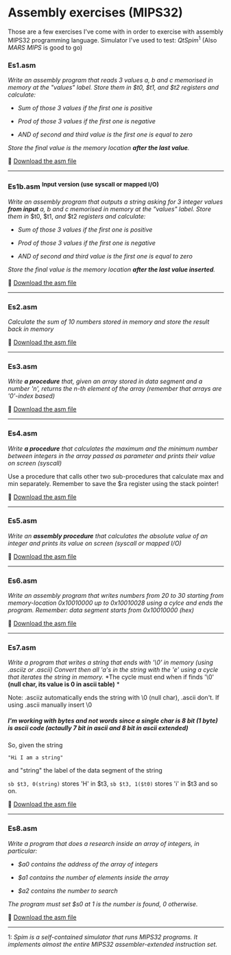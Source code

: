 Assembly exercises (MIPS32)
===================
Those are a few exercises I've come with in order to exercise with assembly MIPS32 programming language. 
Simulator I've used to test: *QtSpim*<sup>1</sup> (Also *MARS MIPS* is good to go)

### **Es1.asm**

*Write an assembly program that reads 3 values a, b and c memorised in memory  at the "values" label. Store them in _\$t0, \$t1, and \$t2_ registers and calculate:*

 - *Sum of those 3 values if the first one is positive*

 - *Prod of those 3 values if the first one is negative*

 - *AND of second and third value is the first one is equal to zero*

*Store the final value is the memory location **after the last value**.*

:page_facing_up: [Download the asm file](https://raw.githubusercontent.com/sorre97/Assembly/master/Es1.asm)

----------


### **Es1b.asm** <sup>Input version (use syscall or mapped I/O)</sup>
*Write an assembly program that outputs a string asking for 3 integer values **from input** a, b and c memorised in memory  at the "values" label. Store them in* \$t0, \$t1, *and* \$t2 *registers and calculate:*

- *Sum of those 3 values if the first one is positive*

- *Prod of those 3 values if the first one is negative*

- *AND of second and third value is the first one is equal to zero*

*Store the final value is the memory location **after the last value inserted**.*

:page_facing_up: [Download the asm file](https://raw.githubusercontent.com/sorre97/Assembly/master/Es1b.asm)

----------

### **Es2.asm**

*Calculate the sum of 10 numbers stored in memory and store the result back in memory*

:page_facing_up: [Download the asm file](https://raw.githubusercontent.com/sorre97/Assembly/master/Es2.asm)

-----------

### **Es3.asm**

*Write **a procedure** that, given an array stored in data segment and a number 'n',*
*returns the n-th element of the array (remember that arrays are '0'-index based)*

:page_facing_up: [Download the asm file](https://raw.githubusercontent.com/sorre97/Assembly/master/Es3.asm)

-----------

### **Es4.asm**

*Write **a procedure** that calculates the maximum and the minimum number between integers in the array*
*passed as parameter and prints their value on screen (syscall)*

Use a procedure that calls other two sub-procedures that calculate max and min separately. Remember to save the $ra register using the stack pointer!

:page_facing_up: [Download the asm file](https://raw.githubusercontent.com/sorre97/Assembly/master/Es4.asm)

-----------

### **Es5.asm**

*Write an **assembly procedure** that calculates the absolute value of an integer*
*and prints its value on screen (syscall or mapped I/O)*


:page_facing_up: [Download the asm file](https://raw.githubusercontent.com/sorre97/Assembly/master/Es5.asm)

-----------

### **Es6.asm**

*Write an assembly program that writes numbers from 20 to 30 starting from memory-location*
*0x10010000 up to 0x10010028 using a cylce and ends the program.*
*Remember: data segment starts from 0x10010000 (hex)*


:page_facing_up: [Download the asm file](https://raw.githubusercontent.com/sorre97/Assembly/master/Es6.asm) 

-----------

### **Es7.asm**

*Write a program that writes a string that ends with '\0' in memory (using .asciiz or .ascii)*
*Convert then all 'a's in the string with the 'e' using a cycle that iterates the string in memory.*
*The cycle must end when if finds '\0' **(null char, its value is 0 in ascii table)** *

Note: .asciiz automatically ends the string with \0 (null char), .ascii don't. If using .ascii manually insert \0

##### I'm working with bytes and not words since a single char is 8 bit (1 byte) is ascii code (actaully 7 bit in ascii and 8 bit in ascii extended)
So, given the string 

    "Hi I am a string"

and "string" the label of the data segment of the string

`sb $t3, 0(string)` stores 'H' in \$t3, `sb $t3, 1($t0)` stores 'i' in \$t3 and so on.

:page_facing_up: [Download the asm file](https://raw.githubusercontent.com/sorre97/Assembly/master/Es7.asm)

-----------

### **Es8.asm**

*Write a program that does a research inside an array of integers, in particular:*

 - *$a0 contains the address of the array of integers*

 - *$a1 contains the number of elements inside the array*

 - *$a2 contains the number to search*

*The program must set $s0 at 1 is the number is found, 0 otherwise.*

:page_facing_up: [Download the asm file](https://raw.githubusercontent.com/sorre97/Assembly/master/Es8.asm)

-----------

1: *Spim is a self-contained simulator that runs MIPS32 programs. It implements almost the entire MIPS32 assembler-extended instruction set.*
